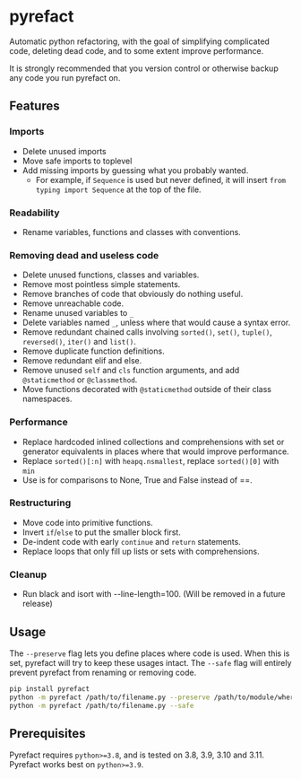 # pyrefact
Automatic python refactoring, with the goal of simplifying complicated code, deleting dead code, and to some extent improve performance.

It is strongly recommended that you version control or otherwise backup any code you run pyrefact on.

## Features

### Imports

* Delete unused imports
* Move safe imports to toplevel
* Add missing imports by guessing what you probably wanted.
  * For example, if `Sequence` is used but never defined, it will insert `from typing import Sequence` at the top of the file.

### Readability

* Rename variables, functions and classes with conventions.

### Removing dead and useless code

* Delete unused functions, classes and variables.
* Remove most pointless simple statements.
* Remove branches of code that obviously do nothing useful.
* Remove unreachable code.
* Rename unused variables to `_`
* Delete variables named `_`, unless where that would cause a syntax error.
* Remove redundant chained calls involving `sorted()`, `set()`, `tuple()`, `reversed()`, `iter()` and `list()`.
* Remove duplicate function definitions.
* Remove redundant elif and else.
* Remove unused `self` and `cls` function arguments, and add `@staticmethod` or `@classmethod`.
* Move functions decorated with `@staticmethod` outside of their class namespaces.

### Performance

* Replace hardcoded inlined collections and comprehensions with set or generator equivalents in places where that would improve performance.
* Replace `sorted()[:n]` with `heapq.nsmallest`, replace `sorted()[0]` with `min`
* Use is for comparisons to None, True and False instead of ==.

### Restructuring

* Move code into primitive functions.
* Invert `if`/`else` to put the smaller block first.
* De-indent code with early `continue` and `return` statements.
* Replace loops that only fill up lists or sets with comprehensions.

### Cleanup

* Run black and isort with --line-length=100. (Will be removed in a future release)

## Usage

The `--preserve` flag lets you define places where code is used. When this is set, pyrefact will try to keep these usages intact.
The `--safe` flag will entirely prevent pyrefact from renaming or removing code.

```bash
pip install pyrefact
python -m pyrefact /path/to/filename.py --preserve /path/to/module/where/filename/is/used
python -m pyrefact /path/to/filename.py --safe
```

## Prerequisites

Pyrefact requires `python>=3.8`, and is tested on 3.8, 3.9, 3.10 and 3.11. Pyrefact works best on `python>=3.9`.
